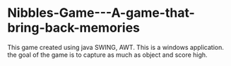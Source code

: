 # Nibbles-Game---A-game-that-bring-back-memories

This game created  using java SWING, AWT. This is a windows application. the goal of the game is to capture as much as object and score high.
